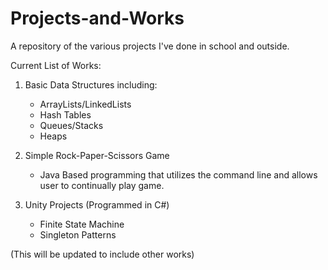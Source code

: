 # Projects-and-Works
A repository of the various projects I've done in school and outside. 

Current List of Works:
1. Basic Data Structures including:
   * ArrayLists/LinkedLists
   * Hash Tables
   * Queues/Stacks
   * Heaps
   
2. Simple Rock-Paper-Scissors Game
   * Java Based programming that utilizes the command line and allows user to continually play game.
   
3. Unity Projects (Programmed in C#)
   * Finite State Machine
   * Singleton Patterns
   
(This will be updated to include other works)
